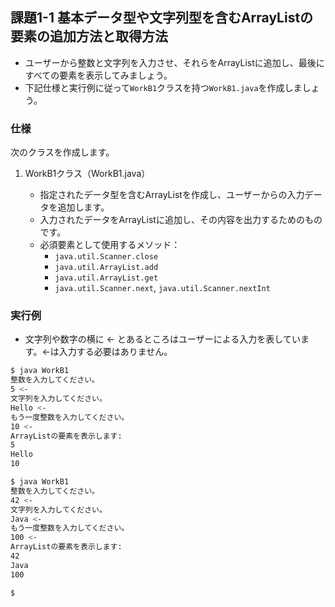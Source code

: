 ## 課題1-1 基本データ型や文字列型を含むArrayListの要素の追加方法と取得方法

- ユーザーから整数と文字列を入力させ、それらをArrayListに追加し、最後にすべての要素を表示してみましょう。
- 下記仕様と実行例に従って`WorkB1`クラスを持つ`WorkB1.java`を作成しましょう。

### 仕様

次のクラスを作成します。

1. WorkB1クラス（WorkB1.java）

   - 指定されたデータ型を含むArrayListを作成し、ユーザーからの入力データを追加します。
   - 入力されたデータをArrayListに追加し、その内容を出力するためのものです。
   - 必須要素として使用するメソッド：
     - `java.util.Scanner.close`
     - `java.util.ArrayList.add`
     - `java.util.ArrayList.get`
     - `java.util.Scanner.next`, `java.util.Scanner.nextInt`

### 実行例

- 文字列や数字の横に <- とあるところはユーザーによる入力を表しています。<-は入力する必要はありません。

```sh
$ java WorkB1
整数を入力してください。
5 <-
文字列を入力してください。
Hello <- 
もう一度整数を入力してください。
10 <-
ArrayListの要素を表示します:
5
Hello
10

$ java WorkB1
整数を入力してください。
42 <-
文字列を入力してください。
Java <- 
もう一度整数を入力してください。
100 <-
ArrayListの要素を表示します:
42
Java
100

$
```
